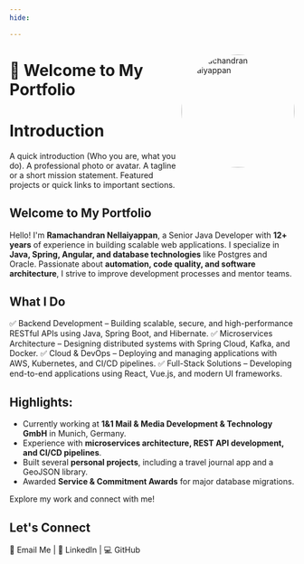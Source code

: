 ```yaml
---
hide:

---
```


<p style="float: right">
    <img src="https://avatars.githubusercontent.com/u/35756750?v=4" alt="Ramachandran Nellaiyappan" width="200px" style="border-radius: 50%;">
</p>

# 👋 Welcome to My Portfolio

# Introduction

A quick introduction (Who you are, what you do).
A professional photo or avatar.
A tagline or a short mission statement.
Featured projects or quick links to important sections.

## Welcome to My Portfolio

Hello! I'm **Ramachandran Nellaiyappan**, a Senior Java Developer with **12+ years** of experience in building scalable
web applications. I specialize in **Java, Spring, Angular, and database technologies** like Postgres and Oracle.
Passionate about **automation, code quality, and software architecture**, I strive to improve development processes and
mentor teams.

## What I Do

✅ Backend Development – Building scalable, secure, and high-performance RESTful APIs using Java, Spring Boot, and
Hibernate.
✅ Microservices Architecture – Designing distributed systems with Spring Cloud, Kafka, and Docker.
✅ Cloud & DevOps – Deploying and managing applications with AWS, Kubernetes, and CI/CD pipelines.
✅ Full-Stack Solutions – Developing end-to-end applications using React, Vue.js, and modern UI frameworks.

## Highlights:

- Currently working at **1&1 Mail & Media Development & Technology GmbH** in Munich, Germany.
- Experience with **microservices architecture, REST API development, and CI/CD pipelines**.
- Built several **personal projects**, including a travel journal app and a GeoJSON library.
- Awarded **Service & Commitment Awards** for major database migrations.

Explore my work and connect with me!

## Let's Connect

📧 Email Me | 🔗 LinkedIn | 💻 GitHub